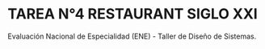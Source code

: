 # TAREA N°4 RESTAURANT SIGLO XXI

Evaluación Nacional de Especialidad (ENE) - Taller de Diseño de Sistemas.
